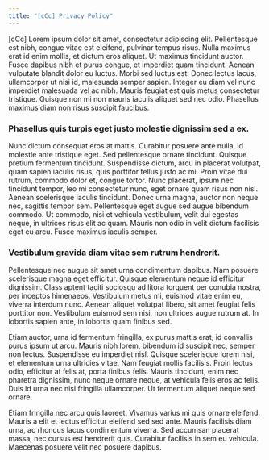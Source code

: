 ```yaml
---
title: "[cCc] Privacy Policy"
---
```


\[cCc\] Lorem ipsum dolor sit amet, consectetur adipiscing elit. Pellentesque est nibh, congue vitae est eleifend, pulvinar tempus risus. Nulla maximus erat id enim mollis, et dictum eros aliquet. Ut maximus tincidunt auctor. Fusce dapibus nibh et purus congue, et imperdiet quam tincidunt. Aenean vulputate blandit dolor eu luctus. Morbi sed luctus est. Donec lectus lacus, ullamcorper ut nisi id, malesuada semper sapien. Integer eu diam vel nunc imperdiet malesuada vel ac nibh. Mauris feugiat est quis metus consectetur tristique. Quisque non mi non mauris iaculis aliquet sed nec odio. Phasellus maximus diam non risus suscipit faucibus.

### Phasellus quis turpis eget justo molestie dignissim sed a ex.

Nunc dictum consequat eros at mattis. Curabitur posuere ante nulla, id molestie ante tristique eget. Sed pellentesque ornare tincidunt. Quisque pretium fermentum tincidunt. Suspendisse dictum, arcu in placerat volutpat, quam sapien iaculis risus, quis porttitor tellus justo ac mi. Proin vitae dui rutrum, commodo dolor et, congue tortor. Nunc placerat, ipsum nec tincidunt tempor, leo mi consectetur nunc, eget ornare quam risus non nisl. Aenean scelerisque iaculis tincidunt. Donec urna magna, auctor non neque nec, sagittis tempor sem. Pellentesque eget augue sed augue bibendum commodo. Ut commodo, nisi et vehicula vestibulum, velit dui egestas neque, in ultrices risus elit ac quam. Mauris non odio in velit dictum facilisis eget eu arcu. Fusce maximus iaculis semper.

### Vestibulum gravida diam vitae sem rutrum hendrerit.

Pellentesque nec augue sit amet urna condimentum dapibus. Nam posuere scelerisque magna eget efficitur. Quisque elementum neque id efficitur dignissim. Class aptent taciti sociosqu ad litora torquent per conubia nostra, per inceptos himenaeos. Vestibulum metus mi, euismod vitae enim eu, viverra interdum nunc. Aenean aliquet volutpat libero, sit amet feugiat felis porttitor non. Vestibulum euismod sem nisi, non ultrices augue rutrum at. In lobortis sapien ante, in lobortis quam finibus sed.

Etiam auctor, urna id fermentum fringilla, ex purus mattis erat, id convallis purus ipsum ut arcu. Mauris nibh lorem, bibendum id suscipit nec, semper non lectus. Suspendisse eu imperdiet nisl. Quisque scelerisque lorem nisi, et elementum urna ultricies vitae. Nam feugiat mollis facilisis. Proin lectus odio, efficitur at felis at, porta finibus felis. Mauris tincidunt, enim nec pharetra dignissim, nunc neque ornare neque, at vehicula felis eros ac felis. Duis id urna nec nisi fringilla ullamcorper. Ut fermentum aliquet neque sed ornare.

Etiam fringilla nec arcu quis laoreet. Vivamus varius mi quis ornare eleifend. Mauris a elit et lectus efficitur eleifend sed sed ante. Mauris facilisis diam urna, ac rhoncus lacus condimentum viverra. Sed accumsan placerat massa, nec cursus est hendrerit quis. Curabitur facilisis in sem eu vehicula. Maecenas posuere velit nec posuere dapibus.
